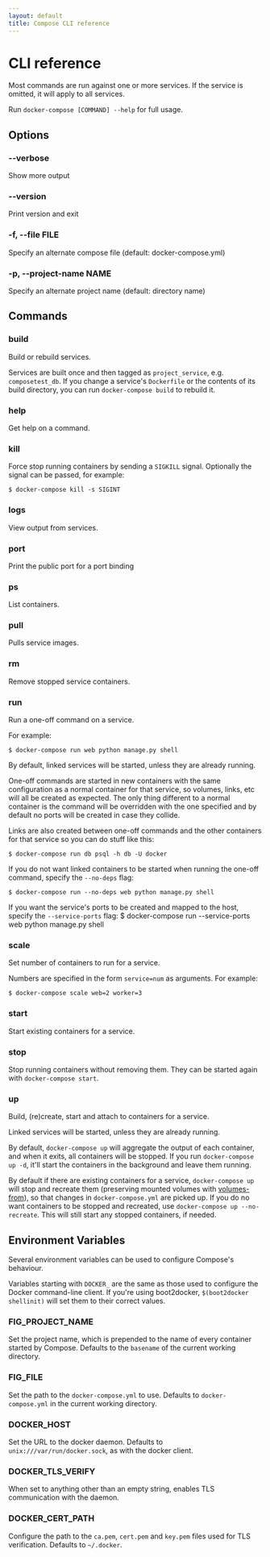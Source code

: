 ```yaml
---
layout: default
title: Compose CLI reference
---
```


CLI reference
=============

Most commands are run against one or more services. If the service is omitted, it will apply to all services.

Run `docker-compose [COMMAND] --help` for full usage.

## Options

### --verbose

 Show more output

### --version

 Print version and exit

### -f, --file FILE

 Specify an alternate compose file (default: docker-compose.yml)

### -p, --project-name NAME

 Specify an alternate project name (default: directory name)

## Commands

### build

Build or rebuild services.

Services are built once and then tagged as `project_service`, e.g. `composetest_db`. If you change a service's `Dockerfile` or the contents of its build directory, you can run `docker-compose build` to rebuild it.

### help

Get help on a command.

### kill

Force stop running containers by sending a `SIGKILL` signal. Optionally the signal can be passed, for example:

    $ docker-compose kill -s SIGINT

### logs

View output from services.

### port

Print the public port for a port binding

### ps

List containers.

### pull

Pulls service images.

### rm

Remove stopped service containers.


### run

Run a one-off command on a service.

For example:

    $ docker-compose run web python manage.py shell

By default, linked services will be started, unless they are already running.

One-off commands are started in new containers with the same configuration as a normal container for that service, so volumes, links, etc will all be created as expected. The only thing different to a normal container is the command will be overridden with the one specified and by default no ports will be created in case they collide.

Links are also created between one-off commands and the other containers for that service so you can do stuff like this:

    $ docker-compose run db psql -h db -U docker

If you do not want linked containers to be started when running the one-off command, specify the `--no-deps` flag:

    $ docker-compose run --no-deps web python manage.py shell

If you want the service's ports to be created and mapped to the host, specify the `--service-ports` flag:
	$ docker-compose run --service-ports web python manage.py shell

### scale

Set number of containers to run for a service.

Numbers are specified in the form `service=num` as arguments.
For example:

    $ docker-compose scale web=2 worker=3

### start

Start existing containers for a service.

### stop

Stop running containers without removing them. They can be started again with `docker-compose start`.

### up

Build, (re)create, start and attach to containers for a service.

Linked services will be started, unless they are already running.

By default, `docker-compose up` will aggregate the output of each container, and when it exits, all containers will be stopped. If you run `docker-compose up -d`, it'll start the containers in the background and leave them running.

By default if there are existing containers for a service, `docker-compose up` will stop and recreate them (preserving mounted volumes with [volumes-from]), so that changes in `docker-compose.yml` are picked up. If you do no want containers to be stopped and recreated, use `docker-compose up --no-recreate`. This will still start any stopped containers, if needed.

[volumes-from]: http://docs.docker.io/en/latest/use/working_with_volumes/


## Environment Variables

Several environment variables can be used to configure Compose's behaviour.

Variables starting with `DOCKER_` are the same as those used to configure the Docker command-line client. If you're using boot2docker, `$(boot2docker shellinit)` will set them to their correct values.

### FIG\_PROJECT\_NAME

Set the project name, which is prepended to the name of every container started by Compose. Defaults to the `basename` of the current working directory.

### FIG\_FILE

Set the path to the `docker-compose.yml` to use. Defaults to `docker-compose.yml` in the current working directory.

### DOCKER\_HOST

Set the URL to the docker daemon. Defaults to `unix:///var/run/docker.sock`, as with the docker client.

### DOCKER\_TLS\_VERIFY

When set to anything other than an empty string, enables TLS communication with the daemon.

### DOCKER\_CERT\_PATH

Configure the path to the `ca.pem`, `cert.pem` and `key.pem` files used for TLS verification. Defaults to `~/.docker`.
